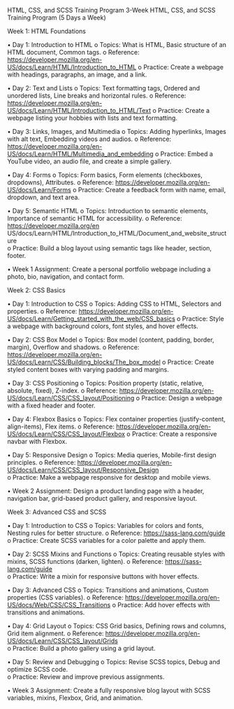HTML, CSS, and SCSS Training Program 
3-Week HTML, CSS, and SCSS Training Program (5 Days a Week) 


Week 1: HTML Foundations 

• Day 1: Introduction to HTML 
o Topics: What is HTML, Basic structure of an HTML document, Common tags. 
o Reference:  https://developer.mozilla.org/en-US/docs/Learn/HTML/Introduction_to_HTML 
o Practice: Create a webpage with headings, paragraphs, an image, and a link. 

• Day 2: Text and Lists 
o Topics: Text formatting tags, Ordered and unordered lists, Line breaks and horizontal rules. 
o Reference:  https://developer.mozilla.org/en-US/docs/Learn/HTML/Introduction_to_HTML/Text 
o Practice: Create a webpage listing your hobbies with lists and text formatting. 

• Day 3: Links, Images, and Multimedia 
o Topics: Adding hyperlinks, Images with alt text, Embedding videos and audios. 
o Reference:  https://developer.mozilla.org/en-US/docs/Learn/HTML/Multimedia_and_embedding 
o Practice: Embed a YouTube video, an audio file, and create a simple gallery. 

• Day 4: Forms 
o Topics: Form basics, Form elements (checkboxes, dropdowns), Attributes. 
o Reference:  https://developer.mozilla.org/en-US/docs/Learn/Forms 
o Practice: Create a feedback form with name, email, dropdown, and text area. 

• Day 5: Semantic HTML 
o Topics: Introduction to semantic elements, Importance of semantic HTML for accessibility. 
o Reference:  https://developer.mozilla.org/en
US/docs/Learn/HTML/Introduction_to_HTML/Document_and_website_structure  
o Practice: Build a blog layout using semantic tags like header, section, footer. 

• Week 1 Assignment: 
Create a personal portfolio webpage including a photo, bio, navigation, and contact form.




Week 2: CSS Basics 

• Day 1: Introduction to CSS 
o Topics: Adding CSS to HTML, Selectors and properties. 
o Reference:  https://developer.mozilla.org/en-US/docs/Learn/Getting_started_with_the_web/CSS_basics 
o Practice: Style a webpage with background colors, font styles, and hover effects. 

• Day 2: CSS Box Model 
o Topics: Box model (content, padding, border, margin), Overflow and shadows. 
o Reference:  https://developer.mozilla.org/en-US/docs/Learn/CSS/Building_blocks/The_box_model 
o Practice: Create styled content boxes with varying padding and margins.

• Day 3: CSS Positioning 
o Topics: Position property (static, relative, absolute, fixed), Z-index. 
o Reference: https://developer.mozilla.org/en-US/docs/Learn/CSS/CSS_layout/Positioning 
o Practice: Design a webpage with a fixed header and footer. 

• Day 4: Flexbox Basics 
o Topics: Flex container properties (justify-content, align-items), Flex items. 
o Reference:  https://developer.mozilla.org/en-US/docs/Learn/CSS/CSS_layout/Flexbox 
o Practice: Create a responsive navbar with Flexbox. 

• Day 5: Responsive Design 
o Topics: Media queries, Mobile-first design principles. 
o Reference:  https://developer.mozilla.org/en-US/docs/Learn/CSS/CSS_layout/Responsive_Design  
o Practice: Make a webpage responsive for desktop and mobile views. 

• Week 2 Assignment: 
Design a product landing page with a header, navigation bar, grid-based product gallery, and responsive layout. 




Week 3: Advanced CSS and SCSS 

• Day 1: Introduction to CSS 
o Topics: Variables for colors and fonts, Nesting rules for better structure. 
o Reference:  https://sass-lang.com/guide  
o Practice: Create SCSS variables for a color palette and apply them. 

• Day 2: SCSS Mixins and Functions 
o Topics: Creating reusable styles with mixins, SCSS functions (darken, lighten). 
o Reference:  https://sass-lang.com/guide  
o Practice: Write a mixin for responsive buttons with hover effects. 

• Day 3: Advanced CSS 
o Topics: Transitions and animations, Custom properties (CSS variables). 
o Reference: https://developer.mozilla.org/en-US/docs/Web/CSS/CSS_Transitions 
o Practice: Add hover effects with transitions and animations. 

• Day 4: Grid Layout 
o Topics: CSS Grid basics, Defining rows and columns, Grid item alignment. 
o Reference:  https://developer.mozilla.org/en-US/docs/Learn/CSS/CSS_layout/Grids  
o Practice: Build a photo gallery using a grid layout. 

• Day 5: Review and Debugging 
o Topics: Revise SCSS topics, Debug and optimize SCSS code.  
o Practice: Review and improve previous assignments. 

• Week 3 Assignment: 
Create a fully responsive blog layout with SCSS variables, mixins, Flexbox, Grid, and animation.